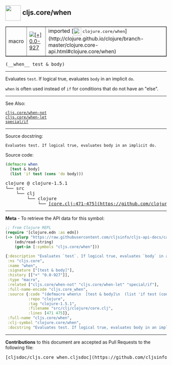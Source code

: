 ## <img width="48px" valign="middle" src="http://i.imgur.com/Hi20huC.png"> cljs.core/when

 <table border="1">
<tr>

<td>macro</td>
<td><a href="https://github.com/cljsinfo/cljs-api-docs/tree/0.0-927"><img valign="middle" alt="[+] 0.0-927" src="https://img.shields.io/badge/+-0.0--927-lightgrey.svg"></a> </td>
<td>
imported [<img height="24px" valign="middle" src="http://i.imgur.com/1GjPKvB.png"> <samp>clojure.core/when</samp>](http://clojure.github.io/clojure/branch-master/clojure.core-api.html#clojure.core/when)
</td>
</tr>
</table>

 <samp>
(__when__ test & body)<br>
</samp>

---

Evaluates `test`. If logical true, evaluates `body` in an implicit `do`.

`when` is often used instead of `if` for conditions that do not have an "else".

---


See Also:

[`cljs.core/when-not`](cljs.core_when-not.md)<br>
[`cljs.core/when-let`](cljs.core_when-let.md)<br>
[`special/if`](special_if.md)<br>

---

Source docstring:

```
Evaluates test. If logical true, evaluates body in an implicit do.
```

Source code:

```clj
(defmacro when
  [test & body]
  (list 'if test (cons 'do body)))
```

 <pre>
clojure @ clojure-1.5.1
└── src
    └── clj
        └── clojure
            └── <ins>[core.clj:471-475](https://github.com/clojure/clojure/blob/clojure-1.5.1/src/clj/clojure/core.clj#L471-L475)</ins>
</pre>


---

__Meta__ - To retrieve the API data for this symbol:

```clj
;; from Clojure REPL
(require '[clojure.edn :as edn])
(-> (slurp "https://raw.githubusercontent.com/cljsinfo/cljs-api-docs/catalog/cljs-api.edn")
    (edn/read-string)
    (get-in [:symbols "cljs.core/when"]))
```

```clj
{:description "Evaluates `test`. If logical true, evaluates `body` in an implicit `do`.\n\n`when` is often used instead of `if` for conditions that do not have an \"else\".",
 :ns "cljs.core",
 :name "when",
 :signature ["[test & body]"],
 :history [["+" "0.0-927"]],
 :type "macro",
 :related ["cljs.core/when-not" "cljs.core/when-let" "special/if"],
 :full-name-encode "cljs.core_when",
 :source {:code "(defmacro when\n  [test & body]\n  (list 'if test (cons 'do body)))",
          :repo "clojure",
          :tag "clojure-1.5.1",
          :filename "src/clj/clojure/core.clj",
          :lines [471 475]},
 :full-name "cljs.core/when",
 :clj-symbol "clojure.core/when",
 :docstring "Evaluates test. If logical true, evaluates body in an implicit do."}

```

---

__Contributions__ to this document are accepted as Pull Requests to the following file:

 <pre>
[cljsdoc/cljs.core_when.cljsdoc](https://github.com/cljsinfo/cljs-api-docs/blob/master/cljsdoc/cljs.core_when.cljsdoc)
</pre>

